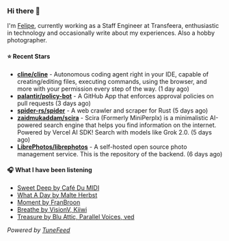 ### Hi there 👋

I'm [Felipe](https://felipevm.com), currently working as a Staff Engineer at Transfeera, enthusiastic in technology and occasionally write about my experiences. Also a hobby photographer.

#### ⭐ Recent Stars
- **[cline/cline](https://github.com/cline/cline)** - Autonomous coding agent right in your IDE, capable of creating/editing files, executing commands, using the browser, and more with your permission every step of the way. (1 day ago)
- **[palantir/policy-bot](https://github.com/palantir/policy-bot)** - A GitHub App that enforces approval policies on pull requests (3 days ago)
- **[spider-rs/spider](https://github.com/spider-rs/spider)** - A web crawler and scraper for Rust (5 days ago)
- **[zaidmukaddam/scira](https://github.com/zaidmukaddam/scira)** - Scira (Formerly MiniPerplx) is a minimalistic AI-powered search engine that helps you find information on the internet. Powered by Vercel AI SDK! Search with models like Grok 2.0. (5 days ago)
- **[LibrePhotos/librephotos](https://github.com/LibrePhotos/librephotos)** - A self-hosted open source photo management service. This is the repository of the backend. (6 days ago)

#### 🎧 What I have been listening
- [Sweet Deep by Café Du MIDI](https://open.spotify.com/track/3m1sjvxkWaJOryPwpcck5A)
- [What A Day by Malte Herbst](https://open.spotify.com/track/6NPqQ9t8WV3NrxfEqlt1Lj)
- [Moment by FranBroon](https://open.spotify.com/track/5N0gYjiv1nM1Q7pg7PsgYZ)
- [Breathe by VisionV, Kiiwi](https://open.spotify.com/track/3UgUOY2mFLBueoiDuhC4m8)
- [Treasure by Blu Attic, Parallel Voices, ved](https://open.spotify.com/track/4TaeMT5Z7pKKIAVsWIJVBU)

_Powered by [TuneFeed](https://tunefeed.app?ref=github.com)_
